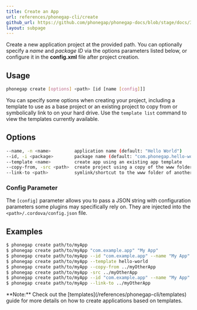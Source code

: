 ```yaml
---
title: Create an App
url: references/phonegap-cli/create
github_url: https://github.com/phonegap/phonegap-docs/blob/stage/docs/3-references/phonegap-cli/2-create.html.md
layout: subpage
---
```


Create a new application project at the provided path. You can optionally specify a *name* and *package ID* via the options parameters listed below, or configure it in the **config.xml** file after project creation.

## Usage

```bash
phonegap create [options] <path> [id [name [config]]]
```

You can specify some options when creating your project, including a template to use as a base project or an existing project to copy from or symbolically link to on your hard drive. Use the `template list` command to view the templates currently available.

## Options

```bash
--name, -n <name>         application name (default: "Hello World")
--id, -i <package>        package name (default: "com.phonegap.hello-world")
--template <name>         create app using an existing app template
--copy-from, -src <path>  create project using a copy of the www folder from an existing project
--link-to <path>          symlink/shortcut to the www folder of another project without copying
```

### Config Parameter

The `[config]` parameter allows you to pass a JSON string with configuration parameters some plugins may specifically rely on. They are injected into the `<path>/.cordova/config.json` file.

## Examples

```bash
$ phonegap create path/to/myApp
$ phonegap create path/to/myApp "com.example.app" "My App"
$ phonegap create path/to/myApp --id "com.example.app" --name "My App"
$ phonegap create path/to/myApp --template hello-world
$ phonegap create path/to/myApp --copy-from ../myOtherApp
$ phonegap create path/to/myApp -src ../myOtherApp
$ phonegap create path/to/myApp --id "com.example.app" --name "My App" --copy-from ~/myOtherApp
$ phonegap create path/to/myApp --link-to ../myOtherApp
```

<div class="alert--info">**Note:** Check out the [templates](/references/phonegap-cli/templates) guide for more details on how to create applications based on templates.</div>
